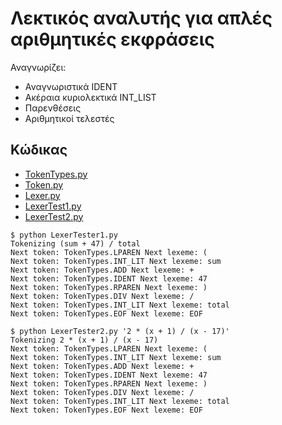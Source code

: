 # Λεκτικός αναλυτής για απλές αριθμητικές εκφράσεις

Αναγνωρίζει:
* Αναγνωριστικά IDENT
* Ακέραια κυριολεκτικά INT_LIST
* Παρενθέσεις
* Αριθμητικοί τελεστές


## Κώδικας

* [TokenTypes.py](./TokenTypes.py)
* [Token.py](./Token.py)
* [Lexer.py](./Lexer.py)
* [LexerTest1.py](./LexerTest1.py)
* [LexerTest2.py](./LexerTest2.py)


```
$ python LexerTester1.py
Tokenizing (sum + 47) / total
Next token: TokenTypes.LPAREN Next lexeme: (
Next token: TokenTypes.INT_LIT Next lexeme: sum
Next token: TokenTypes.ADD Next lexeme: +
Next token: TokenTypes.IDENT Next lexeme: 47
Next token: TokenTypes.RPAREN Next lexeme: )
Next token: TokenTypes.DIV Next lexeme: /
Next token: TokenTypes.INT_LIT Next lexeme: total
Next token: TokenTypes.EOF Next lexeme: EOF
```

```
$ python LexerTester2.py '2 * (x + 1) / (x - 17)'
Tokenizing 2 * (x + 1) / (x - 17) 
Next token: TokenTypes.LPAREN Next lexeme: (
Next token: TokenTypes.INT_LIT Next lexeme: sum
Next token: TokenTypes.ADD Next lexeme: +
Next token: TokenTypes.IDENT Next lexeme: 47
Next token: TokenTypes.RPAREN Next lexeme: )
Next token: TokenTypes.DIV Next lexeme: /
Next token: TokenTypes.INT_LIT Next lexeme: total
Next token: TokenTypes.EOF Next lexeme: EOF
```

